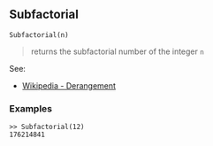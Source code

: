 ## Subfactorial

```
Subfactorial(n)
``` 

> returns the subfactorial number of the integer `n`

See:

* [Wikipedia - Derangement](http://en.wikipedia.org/wiki/Derangement)

### Examples
```  
>> Subfactorial(12)
176214841
```